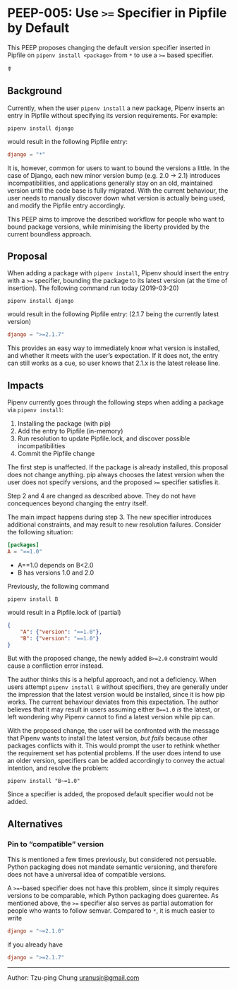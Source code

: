 # PEEP-005: Use `>=` Specifier in Pipfile by Default

This PEEP proposes changing the default version specifier inserted in Pipfile on `pipenv install <package>` from `*` to use a `>=` based specifier.

☤

## Background

Currently, when the user `pipenv install` a new package, Pipenv inserts an entry in Pipfile without specifying its version requirements. For example:

```
pipenv install django
```

would result in the following Pipfile entry:

```toml
django = "*"
```

It is, however, common for users to want to bound the versions a little. In the case of Django, each new minor version bump (e.g. 2.0 → 2.1) introduces incompatibilities, and applications generally stay on an old, maintained version until the code base is fully migrated. With the current behaviour, the user needs to manually discover down what version is actually being used, and modify the Pipfile entry accordingly.

This PEEP aims to improve the described workflow for people who want to bound package versions, while minimising the liberty provided by the current boundless approach.

## Proposal

When adding a package with `pipenv install`, Pipenv should insert the entry with a `>=` specifier, bounding the package to its latest version (at the time of insertion). The following command run today (2019-03-20)

```
pipenv install django
```

would result in the following Pipfile entry: (2.1.7 being the currently latest version)

```toml
django = ">=2.1.7"
```

This provides an easy way to immediately know what version is installed, and whether it meets with the user’s expectation. If it does not, the entry can still works as a cue, so user knows that 2.1.x is the latest release line.


## Impacts

Pipenv currently goes through the following steps when adding a package via `pipenv install`:

1. Installing the package (with pip)
2. Add the entry to Pipfile (in-memory)
3. Run resolution to update Pipfile.lock, and discover possible incompatibilities
4. Commit the Pipfile change

The first step is unaffected. If the package is already installed, this proposal does not change anything. pip always chooses the latest version when the user does not specify versions, and the proposed `>=` specifier satisfies it.

Step 2 and 4 are changed as described above. They do not have concequences beyond changing the entry itself.

The main impact happens during step 3. The new specifier introduces additional constraints, and may result to new resolution failures. Consider the following situation:

```toml
[packages]
A = "==1.0"
```

* A==1.0 depends on B<2.0
* B has versions 1.0 and 2.0

Previously, the following command

```
pipenv install B
```

would result in a Pipfile.lock of (partial)

```json
{
    "A": {"version": "==1.0"},
    "B": {"version": "==1.0"}
}
```

But with the proposed change, the newly added `B>=2.0` constraint would cause a confliction error instead.

The author thinks this is a helpful approach, and not a deficiency. When users attempt `pipenv install B` without specifiers, they are generally under the impression that the latest version would be installed, since it is how pip works. The current behaviour deviates from this expectation. The author believes that it may result in users assuming either `B==1.0` *is* the latest, or left wondering why Pipenv cannot to find a latest version while pip can.

With the proposed change, the user will be confronted with the message that Pipenv wants to install the latest version, *but fails* because other packages conflicts with it. This would prompt the user to rethink whether the requirement set has potential problems. If the user does intend to use an older version, specifiers can be added accordingly to convey the actual intention, and resolve the problem:

```
pipenv install "B~=1.0"
```

Since a specifier is added, the proposed default specifier would not be added.


## Alternatives

### Pin to “compatible” version

This is mentioned a few times previously, but considered not persuable. Python packaging does not mandate semantic versioning, and therefore does not have a universal idea of compatible versions.

A `>=`-based specifier does not have this problem, since it simply requires versions to be comparable, which Python packaging does guarentee. As mentioned above, the `>=` specifier also serves as partial automation for people who wants to follow semvar. Compared to `*`, it is much easier to write

```toml
django = "~=2.1.0"
``` 

if you already have

```toml
django = ">=2.1.7"
```


----

Author: Tzu-ping Chung <uranusjr@gmail.com>
